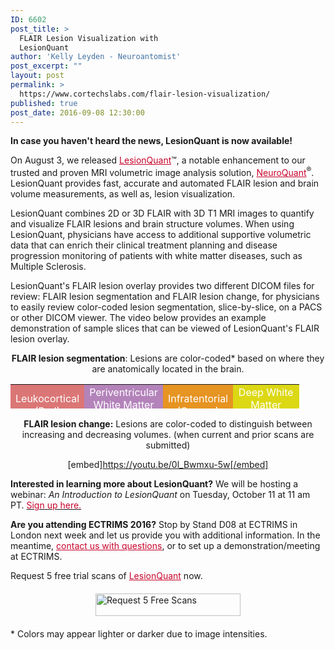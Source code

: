 ```yaml
---
ID: 6602
post_title: >
  FLAIR Lesion Visualization with
  LesionQuant
author: 'Kelly Leyden - Neuroantomist'
post_excerpt: ""
layout: post
permalink: >
  https://www.cortechslabs.com/flair-lesion-visualization/
published: true
post_date: 2016-09-08 12:30:00
---
```

<strong>In case you haven't heard the news, LesionQuant is now available! </strong>

On August 3, we released <span style="color: #c8042c;"><a style="color: #c8042c;" href="http://www.cortechslabs.com/lesionquant">LesionQuant</a></span>™, a notable enhancement to our trusted and proven MRI volumetric image analysis solution, <span style="color: #c8042c;"><a style="color: #c8042c;" href="http://www.cortechslabs.com/neuroquant">NeuroQuant</a></span><sup>®</sup>. LesionQuant provides fast, accurate and automated FLAIR lesion and brain volume measurements, as well as, lesion visualization.

LesionQuant combines 2D or 3D FLAIR with 3D T1 MRI images to quantify and visualize FLAIR lesions and brain structure volumes. When using LesionQuant, physicians have access to additional supportive volumetric data that can enrich their clinical treatment planning and disease progression monitoring of patients with white matter diseases, such as Multiple Sclerosis.
<p style="text-align: left;">LesionQuant's FLAIR lesion overlay provides two different DICOM files for review: FLAIR lesion segmentation and FLAIR lesion change, for physicians to easily review color-coded lesion segmentation, slice-by-slice, on a PACS or other DICOM viewer. The video below provides an example demonstration of sample slices that can be viewed of LesionQuant's FLAIR lesion overlay.</p>
<p style="text-align: center;"><strong>FLAIR lesion segmentation</strong>:
Lesions are color-coded* based on where they are anatomically located in the brain.</p>

<table style="height: 39px;" width="736">
<tbody>
<tr>
<td style="width: 89.5px; background-color: #db7676; text-align: center;"><span style="color: #ffffff;">Leukocortical
(Red)</span></td>
<td style="width: 89.5px; background-color: #b383ba; text-align: center;"><span style="color: #ffffff;">Periventricular White Matter (Purple)</span></td>
<td style="width: 89.5px; background-color: #e69422; text-align: center;"><span style="color: #ffffff;">Infratentorial
(Orange)</span></td>
<td style="width: 89.5px; background-color: #dcd814; text-align: center;"><span style="color: #ffffff;">Deep White Matter
(Yellow)</span></td>
</tr>
</tbody>
</table>
<p style="text-align: center;"><strong>FLAIR lesion change:</strong>
Lesions are color-coded to distinguish between increasing and decreasing volumes.
(when current and prior scans are submitted)</p>

<div style="text-align: center;">

[embed]https://youtu.be/0l_Bwmxu-5w[/embed]

</div>
<strong>Interested in learning more about LesionQuant?</strong>
We will be hosting a webinar: <em>An Introduction to LesionQuant</em> on Tuesday, October 11 at 11 am PT. <a href="http://go.cortechslabs.com/webinar-signup"><span style="color: #c8042c;">Sign up here.</span></a>
<p style="margin-bottom: 1em; -webkit-text-size-adjust: 100%; -ms-text-size-adjust: 100%;"><strong>Are you attending ECTRIMS 2016?</strong>
Stop by Stand D08 at ECTRIMS in London next week and let us provide you with additional information. In the meantime, <span style="color: #c8042c;"><a style="color: #c8042c;" href="http://www.cortechslabs.com/contact/">contact us with questions</a></span>, or to set up a demonstration/meeting at ECTRIMS.</p>
<p style="margin-bottom: 1em; -webkit-text-size-adjust: 100%; -ms-text-size-adjust: 100%;">Request 5 free trial scans of <span style="color: #c8042c;"><a style="color: #c8042c;" href="http://www.cortechslabs.com/lesionquant">LesionQuant</a></span> now.</p>
<p style="margin-bottom: 1em; -webkit-text-size-adjust: 100%; -ms-text-size-adjust: 100%;"><a class="cta_button" href="http://www.cortechslabs.com/lesionquant"><img class="alignnone" style="border-width: 0px; /*hs-extra-styles*/; margin: 0 auto; display: block; margin-top: 20px; margin-bottom: 20px;" src="https://no-cache.hubspot.com/cta/default/343740/bd9f932d-e529-4d44-b1f5-4ccd2fb76d8c.png" alt="Request 5 Free Scans" width="232" height="36" align="middle" /></a></p>
* Colors may appear lighter or darker due to image intensities.

&nbsp;

<img style="min-height: 1px!important; width: 1px!important; border-width: 0!important; padding: 0!important; margin: 0!important;" src="http://track.hubspot.com/__ptq.gif?a=343740&amp;k=14&amp;r=http%3A%2F%2Fcortechsnews.cortechslabs.com%2Fflair-lesion-visualization&amp;bu=http%253A%252F%252Fcortechsnews.cortechslabs.com&amp;bvt=rss" alt="" width="1" height="1" />